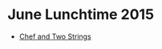 # June Lunchtime 2015

* [Chef and Two Strings][]

[Chef and Two Strings]: https://www.codechef.com/LTIME25/problems/CHEFSTLT
